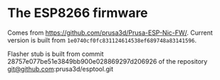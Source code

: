 # The ESP8266 firmware

Comes from <https://github.com/prusa3d/Prusa-ESP-Nic-FW/>. Current version is
built from `1e0740cf0fc831124614538ef689748a83141596`.

Flasher stub is built from commit 28757e077be51e3849bb900e028869297d206926
of the repository git@github.com:prusa3d/esptool.git

